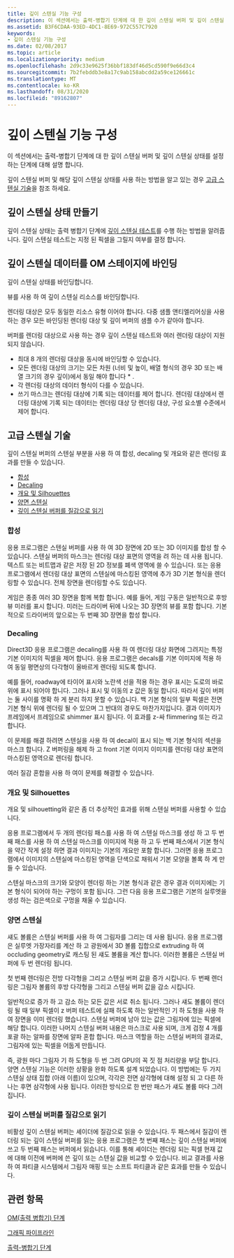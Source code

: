 ```yaml
---
title: 깊이 스텐실 기능 구성
description: 이 섹션에서는 출력-병합기 단계에 대 한 깊이 스텐실 버퍼 및 깊이 스텐실 상태를 설정 하는 단계에 대해 설명 합니다.
ms.assetid: B3F6CDAA-93ED-4DC1-8E69-972C557C7920
keywords:
- 깊이 스텐실 기능 구성
ms.date: 02/08/2017
ms.topic: article
ms.localizationpriority: medium
ms.openlocfilehash: 2d9c33e9625f36bbf183df46d5cd590f9e66d3c4
ms.sourcegitcommit: 7b2febddb3e8a17c9ab158abcdd2a59ce126661c
ms.translationtype: MT
ms.contentlocale: ko-KR
ms.lasthandoff: 08/31/2020
ms.locfileid: "89162807"
---
```

# <a name="span-iddirect3dconceptsconfiguring_depth-stencil_functionalityspanconfiguring-depth-stencil-functionality"></a><span id="direct3dconcepts.configuring_depth-stencil_functionality"></span>깊이 스텐실 기능 구성


이 섹션에서는 출력-병합기 단계에 대 한 깊이 스텐실 버퍼 및 깊이 스텐실 상태를 설정 하는 단계에 대해 설명 합니다.

깊이 스텐실 버퍼 및 해당 깊이 스텐실 상태를 사용 하는 방법을 알고 있는 경우 [고급 스텐실 기술](#advanced-stencil-techniques)을 참조 하세요.

## <a name="span-idcreate_depth_stencil_statespanspan-idcreate_depth_stencil_statespanspan-idcreate_depth_stencil_statespancreate-depth-stencil-state"></a><span id="Create_Depth_Stencil_State"></span><span id="create_depth_stencil_state"></span><span id="CREATE_DEPTH_STENCIL_STATE"></span>깊이 스텐실 상태 만들기


깊이 스텐실 상태는 출력 병합기 단계에 [깊이 스텐실 테스트](/windows/desktop/direct3d11/d3d10-graphics-programming-guide-output-merger-stage)를 수행 하는 방법을 알려줍니다. 깊이 스텐실 테스트는 지정 된 픽셀을 그릴지 여부를 결정 합니다.

## <a name="span-idbind_depth_stencil_to_the_om_stagespanspan-idbind_depth_stencil_to_the_om_stagespanspan-idbind_depth_stencil_to_the_om_stagespanbind-depth-stencil-data-to-the-om-stage"></a><span id="Bind_Depth_Stencil_to_the_OM_Stage"></span><span id="bind_depth_stencil_to_the_om_stage"></span><span id="BIND_DEPTH_STENCIL_TO_THE_OM_STAGE"></span>깊이 스텐실 데이터를 OM 스테이지에 바인딩


깊이 스텐실 상태를 바인딩합니다.

뷰를 사용 하 여 깊이 스텐실 리소스를 바인딩합니다.

렌더링 대상은 모두 동일한 리소스 유형 이어야 합니다. 다중 샘플 앤티엘리어싱을 사용 하는 경우 모든 바인딩된 렌더링 대상 및 깊이 버퍼의 샘플 수가 같아야 합니다.

버퍼를 렌더링 대상으로 사용 하는 경우 깊이 스텐실 테스트와 여러 렌더링 대상이 지원 되지 않습니다.

-   최대 8 개의 렌더링 대상을 동시에 바인딩할 수 있습니다.
-   모든 렌더링 대상의 크기는 모든 차원 (너비 및 높이, 배열 형식의 경우 3D 또는 배열 크기의 경우 깊이)에서 동일 해야 합니다 \* .
-   각 렌더링 대상의 데이터 형식이 다를 수 있습니다.
-   쓰기 마스크는 렌더링 대상에 기록 되는 데이터를 제어 합니다. 렌더링 대상에서 렌더링 대상에 기록 되는 데이터는 렌더링 대상 당 렌더링 대상, 구성 요소별 수준에서 제어 합니다.

## <a name="span-idadvanced_stencil_techniquesspanspan-idadvanced_stencil_techniquesspanspan-idadvanced_stencil_techniquesspanspan-idadvanced-stencil-techniquesspanadvanced-stencil-techniques"></a><span id="Advanced_Stencil_Techniques"></span><span id="advanced_stencil_techniques"></span><span id="ADVANCED_STENCIL_TECHNIQUES"></span><span id="advanced-stencil-techniques"></span>고급 스텐실 기술


깊이 스텐실 버퍼의 스텐실 부분을 사용 하 여 합성, decaling 및 개요와 같은 렌더링 효과를 만들 수 있습니다.

-   [합성](#compositing)
-   [Decaling](#decaling)
-   [개요 및 Silhouettes](#outlines-and-silhouettes)
-   [양면 스텐실](#two-sided-stencil)
-   [깊이 스텐실 버퍼를 질감으로 읽기](#reading-the-depth-stencil-buffer-as-a-texture)

### <a name="span-idcompositingspanspan-idcompositingspanspan-idcompositingspancompositing"></a><span id="Compositing"></span><span id="compositing"></span><span id="COMPOSITING"></span>합성

응용 프로그램은 스텐실 버퍼를 사용 하 여 3D 장면에 2D 또는 3D 이미지를 합성 할 수 있습니다. 스텐실 버퍼의 마스크는 렌더링 대상 표면의 영역을 려 하는 데 사용 됩니다. 텍스트 또는 비트맵과 같은 저장 된 2D 정보를 폐색 영역에 쓸 수 있습니다. 또는 응용 프로그램에서 렌더링 대상 표면의 스텐실에 마스킹된 영역에 추가 3D 기본 형식을 렌더링할 수 있습니다. 전체 장면을 렌더링할 수도 있습니다.

게임은 종종 여러 3D 장면을 함께 복합 합니다. 예를 들어, 게임 구동은 일반적으로 후방 뷰 미러를 표시 합니다. 미러는 드라이버 뒤에 나오는 3D 장면의 뷰를 포함 합니다. 기본적으로 드라이버의 앞으로는 두 번째 3D 장면을 합성 합니다.

### <a name="span-iddecalingspanspan-iddecalingspanspan-iddecalingspandecaling"></a><span id="Decaling"></span><span id="decaling"></span><span id="DECALING"></span>Decaling

Direct3D 응용 프로그램은 decaling를 사용 하 여 렌더링 대상 화면에 그려지는 특정 기본 이미지의 픽셀을 제어 합니다. 응용 프로그램은 decals를 기본 이미지에 적용 하 여 동일 평면상의 다각형이 올바르게 렌더링 되도록 합니다.

예를 들어, roadway에 타이어 표시와 노란색 선을 적용 하는 경우 표시는 도로의 바로 위에 표시 되어야 합니다. 그러나 표시 및 이동의 z 값은 동일 합니다. 따라서 깊이 버퍼는 둘 사이를 명확 하 게 분리 하지 못할 수 있습니다. 백 기본 형식의 일부 픽셀은 전면 기본 형식 위에 렌더링 될 수 있으며 그 반대의 경우도 마찬가지입니다. 결과 이미지가 프레임에서 프레임으로 shimmer 표시 됩니다. 이 효과를 z-싸 flimmering 또는 라고 합니다.

이 문제를 해결 하려면 스텐실을 사용 하 여 decal이 표시 되는 백 기본 형식의 섹션을 마스크 합니다. Z 버퍼링을 해제 하 고 front 기본 이미지 이미지를 렌더링 대상 표면의 마스킹된 영역으로 렌더링 합니다.

여러 질감 혼합을 사용 하 여이 문제를 해결할 수 있습니다.

### <a name="span-idoutlines_and_silhouettesspanspan-idoutlines_and_silhouettesspanspan-idoutlines_and_silhouettesspanspan-idoutlines-and-silhouettesoutlines-and-silhouettes"></a><span id="Outlines_and_Silhouettes"></span><span id="outlines_and_silhouettes"></span><span id="OUTLINES_AND_SILHOUETTES"></span><span id="outlines-and-silhouettes">개요 및 Silhouettes

개요 및 silhouetting와 같은 좀 더 추상적인 효과를 위해 스텐실 버퍼를 사용할 수 있습니다.

응용 프로그램에서 두 개의 렌더링 패스를 사용 하 여 스텐실 마스크를 생성 하 고 두 번째 패스를 사용 하 여 스텐실 마스크를 이미지에 적용 하 고 두 번째 패스에서 기본 형식을 약간 작게 설정 하면 결과 이미지는 기본의 개요만 포함 합니다. 그러면 응용 프로그램에서 이미지의 스텐실에 마스킹된 영역을 단색으로 채워서 기본 모양을 볼록 하 게 만들 수 있습니다.

스텐실 마스크의 크기와 모양이 렌더링 하는 기본 형식과 같은 경우 결과 이미지에는 기본 형식이 되어야 하는 구멍이 포함 됩니다. 그런 다음 응용 프로그램은 기본의 실루엣을 생성 하는 검은색으로 구멍을 채울 수 있습니다.

### <a name="span-idtwo_sided_stencilspanspan-idtwo_sided_stencilspanspan-idtwo_sided_stencilspanspan-idtwo-sided-stenciltwo-sided-stencil"></a><span id="Two_Sided_Stencil"></span><span id="two_sided_stencil"></span><span id="TWO_SIDED_STENCIL"></span><span id="two-sided-stencil">양면 스텐실

섀도 볼륨은 스텐실 버퍼를 사용 하 여 그림자를 그리는 데 사용 됩니다. 응용 프로그램은 실루엣 가장자리를 계산 하 고 광원에서 3D 볼륨 집합으로 extruding 하 여 occluding geometry로 캐스팅 된 섀도 볼륨을 계산 합니다. 이러한 볼륨은 스텐실 버퍼에 두 번 렌더링 됩니다.

첫 번째 렌더링은 전방 다각형을 그리고 스텐실 버퍼 값을 증가 시킵니다. 두 번째 렌더링은 그림자 볼륨의 후방 다각형을 그리고 스텐실 버퍼 값을 감소 시킵니다.

일반적으로 증가 하 고 감소 하는 모든 값은 서로 취소 됩니다. 그러나 섀도 볼륨이 렌더링 될 때 일부 픽셀이 z 버퍼 테스트에 실패 하도록 하는 일반적인 기 하 도형을 사용 하 여 장면을 이미 렌더링 했습니다. 스텐실 버퍼에 남아 있는 값은 그림자에 있는 픽셀에 해당 합니다. 이러한 나머지 스텐실 버퍼 내용은 마스크로 사용 되며, 크게 검정 4 개를 포괄 하는 알파를 장면에 알파 혼합 합니다. 마스크 역할을 하는 스텐실 버퍼의 결과로, 그림자에 있는 픽셀을 어둡게 만듭니다.

즉, 광원 마다 그림자 기 하 도형을 두 번 그려 GPU의 꼭 짓 점 처리량을 부담 합니다. 양면 스텐실 기능은 이러한 상황을 완화 하도록 설계 되었습니다. 이 방법에는 두 가지 스텐실 상태 집합 (아래 이름)이 있으며, 각각은 전면 삼각형에 대해 설정 되 고 다른 하나는 후면 삼각형에 사용 됩니다. 이러한 방식으로 한 번만 패스가 섀도 볼륨 마다 그려집니다.

### <a name="span-idreading_the_depth-stencil_buffer_as_a_texturespanspan-idreading_the_depth-stencil_buffer_as_a_texturespanspan-idreading_the_depth-stencil_buffer_as_a_texturespanspan-idreading-the-depth-stencil-buffer-as-a-texturespanreading-the-depth-stencil-buffer-as-a-texture"></a><span id="Reading_the_Depth-Stencil_Buffer_as_a_Texture"></span><span id="reading_the_depth-stencil_buffer_as_a_texture"></span><span id="READING_THE_DEPTH-STENCIL_BUFFER_AS_A_TEXTURE"></span><span id="reading-the-depth-stencil-buffer-as-a-texture"></span>깊이 스텐실 버퍼를 질감으로 읽기

비활성 깊이 스텐실 버퍼는 셰이더에 질감으로 읽을 수 있습니다. 두 패스에서 질감이 렌더링 되는 깊이 스텐실 버퍼를 읽는 응용 프로그램은 첫 번째 패스는 깊이 스텐실 버퍼에 쓰고 두 번째 패스는 버퍼에서 읽습니다. 이를 통해 셰이더는 렌더링 되는 픽셀 현재 값에 대해 이전에 버퍼에 쓴 깊이 또는 스텐실 값을 비교할 수 있습니다. 비교 결과를 사용 하 여 파티클 시스템에서 그림자 매핑 또는 소프트 파티클과 같은 효과를 만들 수 있습니다.

## <a name="span-idrelated-topicsspanrelated-topics"></a><span id="related-topics"></span>관련 항목


[OM(출력 병합기) 단계](output-merger-stage--om-.md)

[그래픽 파이프라인](graphics-pipeline.md)

[출력-병합기 단계](/windows/desktop/direct3d11/d3d10-graphics-programming-guide-output-merger-stage)